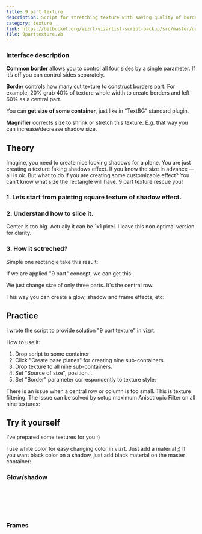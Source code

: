 ```yaml
---
title: 9 part texture
description: Script for stretching texture with saving quality of borders and corners.
category: texture
link: https://bitbucket.org/vizrt/vizartist-script-backup/src/master/dudin-texture/dudin-9parttexture/
file: 9parttexture.vb
---
```


<interface-description image="interface.png">

### Interface description

__Common border__ allows you to control all four sides by a single parameter. If it’s off you can control sides separately.

__Border__ controls how many cut texture to construct borders part. For example, 20% grab 40% of texture whole width to create borders and left 60% as a central part.

You can __get size of some container__, just like in “TextBG” standard plugin.

__Magnifier__ corrects size to shrink or stretch this texture. E.g. that way you can increase/decrease shadow size.

</interface-description>

<media-youtube url="https://www.youtube.com/embed/AbJf5V1j-Ko" />

## Theory

Imagine, you need to create nice looking shadows for a plane. You are just creating a texture faking shadows effect. If you know the size in advance — all is ok. But what to do if you are creating some customizable effect? You can't know what size the rectangle will have. 9 part texture rescue you!

<media-image name="script-9-part-before-and-after.png" />

### 1. Lets start from painting square texture of shadow effect.

<media-image name="script-9-part-example-shadow-source.png" />

### 2. Understand how to slice it.

<media-image name="script-9-part-example-shadow-sliced.png" />

Center is too big. Actually it can be 1x1 pixel. I leave this non optimal version for clarity.

### 3. How it sctreched?

Simple one rectangle take this result:

<media-image name="script-9-part-example-stretched.png" />

If we are applied "9 part" concept, we can get this:

<media-image name="script-9-part-example-working.png" />

We just change size of only three parts. It's the central row.

<media-image name="script-9-part-example-how-it-working.png" />

This way you can create a glow, shadow and frame effects, etc:

<media-image name="9-part-texture-cover.png" />

## Practice

I wrote the script to provide solution "9 part texture" in vizrt.

How to use it:

1. Drop script to some container
2. Click "Create base planes" for creating nine sub-containers.
3. Drop texture to all nine sub-containers.
4. Set "Source of size", position...
5. Set "Border" parameter correspondently to texture style:
<media-image img.html name="script-9-part-texture-setup.gif" />

There is an issue when a central row or column is too small. This is texture filtering.
The issue can be solved by setup maximum Anisotropic Filter on all nine textures:

<media-image name="script-9-part-texture-anisotropic-filter.gif" />
<media-image name="script-9-part-texture-filter-for-all.png" />

## Try it yourself

I've prepared some textures for you ;)

I use white color for easy changing color in vizrt. Just add a material ;) If you want black color on a shadow, just add black material on the master container:

<media-image name="script-9-part-add-black-material.png" />

### Glow/shadow

<media-image name="try/RectangleBlur10.png" transparent /> <br/>
<media-image name="try/RectangleBlur30.png" transparent /> <br/>
<media-image name="try/RectangleBlur50.png" transparent /> <br/>
<media-image name="try/RectangleBlur70.png" transparent /> <br/>

### Frames

<media-image name="try/ArtFrame512.png" transparent /> <br/>
<media-image name="try/NeonFrame128.png" transparent /> <br/>
<media-image name="try/GlowFrame128.png" transparent /> <br/>
